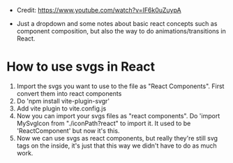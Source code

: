 -   Credit: https://www.youtube.com/watch?v=IF6k0uZuypA

*   Just a dropdown and some notes about basic react concepts such
    as component composition, but also the way to do animations/transitions
    in React.

# How to use svgs in React

1. Import the svgs you want to use to the file as
   "React Components". First convert them into react components
2. Do 'npm install vite-plugin-svgr'
3. Add vite plugin to vite.config.js
4. Now you can import your svgs files as "react components".
   Do 'import MySvgIcon from "./iconPath?react" to import
   it. It used to be 'ReactComponent' but now it's this.
5. Now we can use svgs as react components, but really they're
   still svg tags on the inside, it's just that this way we didn't
   have to do as much work.
